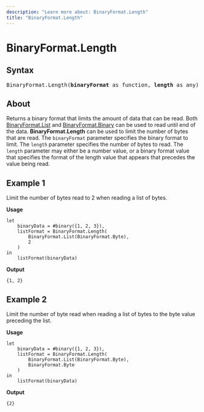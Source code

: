 ```yaml
---
description: "Learn more about: BinaryFormat.Length"
title: "BinaryFormat.Length"
---
```

# BinaryFormat.Length

## Syntax

<pre>
BinaryFormat.Length(<b>binaryFormat</b> as function, <b>length</b> as any) as function
</pre>

## About

Returns a binary format that limits the amount of data that can be read. Both [BinaryFormat.List](binaryformat-list.md) and [BinaryFormat.Binary](binaryformat-binary.md) can be used to read until end of the data. **BinaryFormat.Length** can be used to limit the number of bytes that are read. The `binaryFormat` parameter specifies the binary format to limit. The `length` parameter specifies the number of bytes to read. The `length` parameter may either be a number value, or a binary format value that specifies the format of the length value that appears that precedes the value being read.

## Example 1

Limit the number of bytes read to 2 when reading a list of bytes.

**Usage**

```powerquery-m
let
    binaryData = #binary({1, 2, 3}),
    listFormat = BinaryFormat.Length(
        BinaryFormat.List(BinaryFormat.Byte),
        2
    )
in
    listFormat(binaryData)
```

**Output**

`{1, 2}`

## Example 2

Limit the number of byte read when reading a list of bytes to the byte value preceding the list.

**Usage**

```powerquery-m
let
    binaryData = #binary({1, 2, 3}),
    listFormat = BinaryFormat.Length(
        BinaryFormat.List(BinaryFormat.Byte),
        BinaryFormat.Byte
    )
in
    listFormat(binaryData)
```

**Output**

`{2}`

